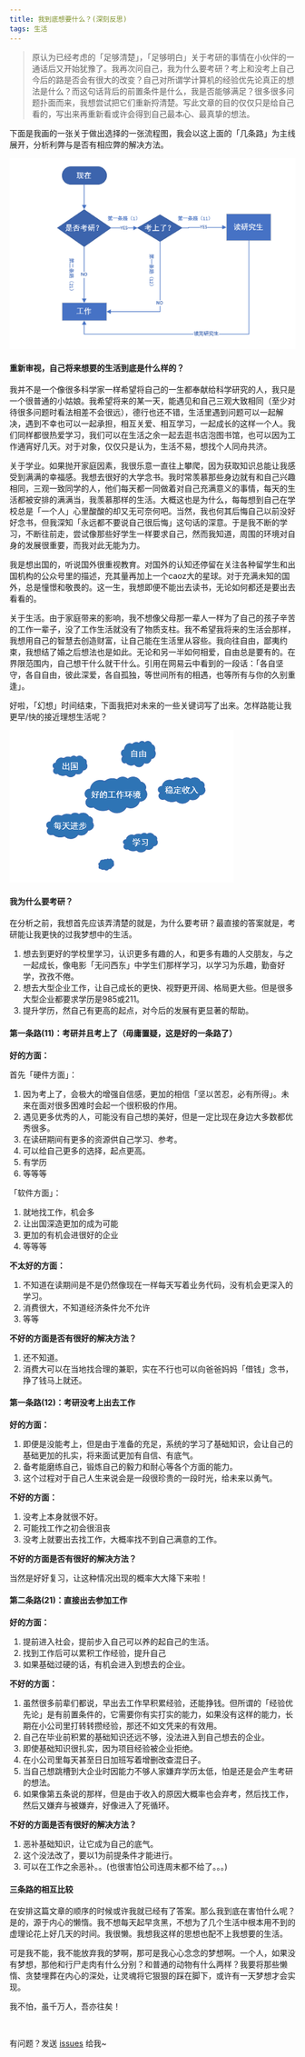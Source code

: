 ```yaml
---
title: 我到底想要什么？(深刻反思)
tags: 生活
---
```


> 原认为已经考虑的「足够清楚」，「足够明白」关于考研的事情在小伙伴的一通话后又开始犹豫了。我再次问自己，我为什么要考研？考上和没考上自己今后的路是否会有很大的改变？自己对所谓学计算机的经验优先论真正的想法是什么？而这句话背后的前置条件是什么，我是否能够满足？很多很多问题扑面而来，我想尝试把它们重新捋清楚。写此文章的目的仅仅只是给自己看的，写出来再重新看或许会得到自己最本心、最真挚的想法。

下面是我画的一张关于做出选择的一张流程图，我会以这上面的「几条路」为主线展开，分析利弊与是否有相应弊的解决方法。

![dOnpostgraduate(do or not to take the entrance for postgraduate)](/images/dOnpostgraduate.png)

#### 重新审视，自己将来想要的生活到底是什么样的？

我并不是一个像很多科学家一样希望将自己的一生都奉献给科学研究的人，我只是一个很普通的小姑娘。我希望将来的某一天，能遇见和自己三观大致相同（至少对待很多问题时看法相差不会很远），德行也还不错，生活里遇到问题可以一起解决，遇到不幸也可以一起承担，相互关爱、相互学习，一起成长的这样一个人。我们同样都很热爱学习，我们可以在生活之余一起去逛书店泡图书馆，也可以因为工作通宵好几天。对于对象，仅仅只是认为，生活不易，想找个人同舟共济。

关于学业。如果抛开家庭因素，我很乐意一直往上攀爬，因为获取知识总能让我感受到满满的幸福感。我想去很好的大学念书。我时常羡慕那些身边就有和自己兴趣相同，三观一致同学的人，他们每天都一同做着对自己充满意义的事情，每天的生活都被安排的满满当，我羡慕那样的生活。大概这也是为什么，每每想到自己在学校总是「一个人」心里酸酸的却又无可奈何吧。当然，我也何其后悔自己以前没好好念书，但我深知「永远都不要说自己很后悔」这句话的深意。于是我不断的学习，不断往前走，尝试像那些好学生一样要求自己，然而我知道，周围的环境对自身的发展很重要，而我对此无能为力。

我是想出国的，听说国外很重视教育。对国外的认知还停留在关注各种留学生和出国机构的公众号里的描述，充其量再加上一个caoz大的星球。对于充满未知的国外，总是憧憬和敬畏的。这一生，我想即便不能出去读书，无论如何都还是要出去看看的。

关于生活。由于家庭带来的影响，我不想像父母那一辈人一样为了自己的孩子辛苦的工作一辈子，没了工作生活就没有了物质支柱。我不希望我将来的生活会那样，我想用自己的智慧去创造财富，让自己能在生活里从容些。我向往自由，鄙夷约束，我想结了婚之后想法也是如此。无论和另一半如何相爱，自由总是要有的。在界限范围内，自己想干什么就干什么。引用在网易云中看到的一段话：「各自坚守，各自自由，彼此深爱，各自孤独，等世间所有的相遇，也等所有与你的久别重逢」。

好啦，「幻想」时间结束，下面我把对未来的一些关键词写了出来。怎样路能让我更早/快的接近理想生活呢？

![keyWord)](/images/keyWord.png)

#### 我为什么要考研？

在分析之前，我想首先应该弄清楚的就是，为什么要考研？最直接的答案就是，考研能让我更快的过我梦想中的生活。

1. 想去到更好的学校里学习，认识更多有趣的人，和更多有趣的人交朋友，与之一起成长，像电影「无问西东」中学生们那样学习，以学习为乐趣，勤奋好学，孜孜不倦。
2. 想去大型企业工作，让自己成长的更快、视野更开阔、格局更大些。但是很多大型企业都要求学历是985或211。
3. 提升学历，然自己有更高的起点，对今后的发展有更显著的帮助。

#### 第一条路(11)：考研并且考上了（毋庸置疑，这是好的一条路了）

**好的方面：**

首先「硬件方面」：
  1. 因为考上了，会极大的增强自信感，更加的相信「坚以苦忍，必有所得」。未来在面对很多困难时会起一个很积极的作用。
  2. 遇见更多优秀的人，可能没有自己想的美好，但是一定比现在身边大多数都优秀很多。
  3. 在读研期间有更多的资源供自己学习、参考。
  4. 可以给自己更多的选择，起点更高。
  5. 有学历
  6. 等等等

「软件方面」：
  1. 就地找工作，机会多
  2. 让出国深造更加的成为可能
  3. 更加的有机会进很好的企业
  4. 等等等

**不太好的方面：**

  1. 不知道在读期间是不是仍然像现在一样每天写着业务代码，没有机会更深入的学习。
  2. 消费很大，不知道经济条件允不允许
  3. 等等

**不好的方面是否有很好的解决方法？**

  1. 还不知道。
  2. 消费大可以在当地找合理的兼职，实在不行也可以向爸爸妈妈「借钱」念书，挣了钱马上就还。

#### 第一条路(12)：考研没考上出去工作

**好的方面：**

  1. 即便是没能考上，但是由于准备的充足，系统的学习了基础知识，会让自己的基础更加的扎实，将来面试更加有自信、有底气。
  2. 备考能磨练自己，锻炼自己的毅力和耐心等各个方面的能力。
  3. 这个过程对于自己人生来说会是一段很珍贵的一段时光，给未来以勇气。

**不好的方面：**

  1. 没考上本身就很不好。
  2. 可能找工作之初会很沮丧
  3. 没考上就要出去找工作，大概率找不到自己满意的工作。

**不好的方面是否有很好的解决方法？**

当然是好好复习，让这种情况出现的概率大大降下来啦！

#### 第二条路(21)：直接出去参加工作

**好的方面：**

  1. 提前进入社会，提前步入自己可以养的起自己的生活。
  2. 找到工作后可以累积工作经验，提升自己
  3. 如果基础过硬的话，有机会进入到想去的企业。

**不好的方面：**

  1. 虽然很多前辈们都说，早出去工作早积累经验，还能挣钱。但所谓的「经验优先论」是有前置条件的，它需要你有实打实的能力，如果没有这样的能力，长期在小公司里打转转攒经验，那还不如文凭来的有效用。
  2. 自己在毕业前积累的基础知识还远不够，没法进入到自己想去的企业。
  3. 即使基础知识很扎实，因为项目经验被企业拒绝。
  4. 在小公司里每天甚至日日加班写着增删改查混日子。
  5. 当自己想跳槽到大企业时因能力不够人家嫌弃学历太低，怕是还是会产生考研的想法。
  6. 如果像第五条说的那样，但是由于收入的原因大概率也会弃考，然后找工作，然后又嫌弃与被嫌弃，好像进入了死循环。

**不好的方面是否有很好的解决方法？**

  1. 恶补基础知识，让它成为自己的底气。
  2. 这个没法改了，要以1为前提条件才能进行。
  3. 可以在工作之余恶补。。(也很害怕公司连周末都不给了。。。)

#### 三条路的相互比较

在安排这篇文章的顺序的时候或许我就已经有了答案。那么我到底在害怕什么呢？是的，源于内心的懒惰。我不想每天起早贪黑，不想为了几个生活中根本用不到的虚理论花上好几天的时间。我很懒。我想我这样的思想也配不上我想要的生活。

可是我不能，我不能放弃我的梦啊，那可是我心心念念的梦想啊。一个人，如果没有梦想，那他和行尸走肉有什么分别？和普通的动物有什么两样？我要将那些懒惰、贪婪埋葬在内心的深处，让灵魂将它狠狠的踩在脚下，或许有一天梦想才会实现。

我不怕，虽千万人，吾亦往矣！

<br>

有问题？发送 [issues](http://syt-honey.github.io/about/) 给我~
